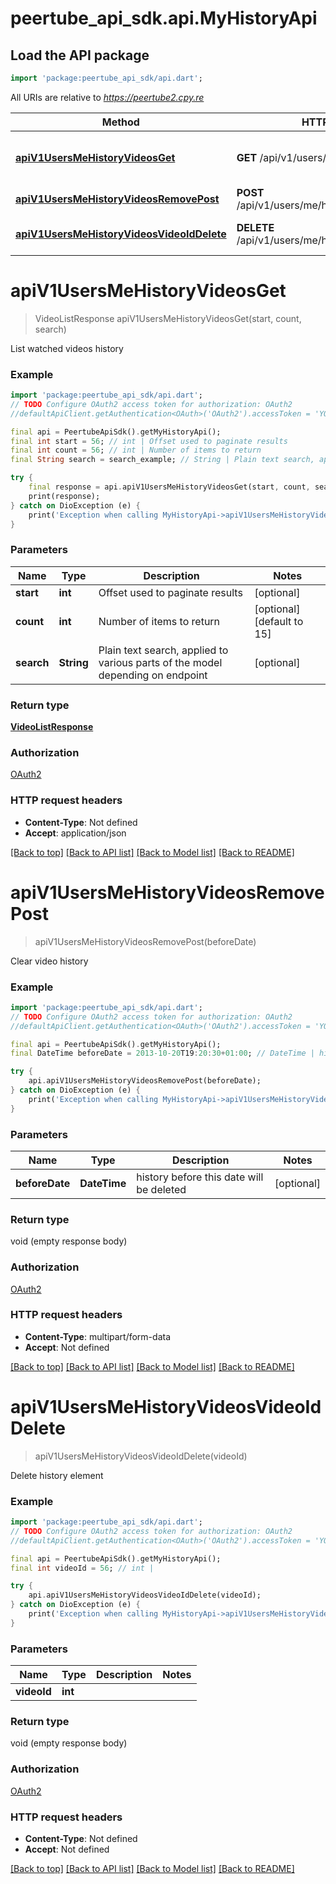# peertube_api_sdk.api.MyHistoryApi

## Load the API package
```dart
import 'package:peertube_api_sdk/api.dart';
```

All URIs are relative to *https://peertube2.cpy.re*

Method | HTTP request | Description
------------- | ------------- | -------------
[**apiV1UsersMeHistoryVideosGet**](MyHistoryApi.md#apiv1usersmehistoryvideosget) | **GET** /api/v1/users/me/history/videos | List watched videos history
[**apiV1UsersMeHistoryVideosRemovePost**](MyHistoryApi.md#apiv1usersmehistoryvideosremovepost) | **POST** /api/v1/users/me/history/videos/remove | Clear video history
[**apiV1UsersMeHistoryVideosVideoIdDelete**](MyHistoryApi.md#apiv1usersmehistoryvideosvideoiddelete) | **DELETE** /api/v1/users/me/history/videos/{videoId} | Delete history element


# **apiV1UsersMeHistoryVideosGet**
> VideoListResponse apiV1UsersMeHistoryVideosGet(start, count, search)

List watched videos history

### Example
```dart
import 'package:peertube_api_sdk/api.dart';
// TODO Configure OAuth2 access token for authorization: OAuth2
//defaultApiClient.getAuthentication<OAuth>('OAuth2').accessToken = 'YOUR_ACCESS_TOKEN';

final api = PeertubeApiSdk().getMyHistoryApi();
final int start = 56; // int | Offset used to paginate results
final int count = 56; // int | Number of items to return
final String search = search_example; // String | Plain text search, applied to various parts of the model depending on endpoint

try {
    final response = api.apiV1UsersMeHistoryVideosGet(start, count, search);
    print(response);
} catch on DioException (e) {
    print('Exception when calling MyHistoryApi->apiV1UsersMeHistoryVideosGet: $e\n');
}
```

### Parameters

Name | Type | Description  | Notes
------------- | ------------- | ------------- | -------------
 **start** | **int**| Offset used to paginate results | [optional] 
 **count** | **int**| Number of items to return | [optional] [default to 15]
 **search** | **String**| Plain text search, applied to various parts of the model depending on endpoint | [optional] 

### Return type

[**VideoListResponse**](VideoListResponse.md)

### Authorization

[OAuth2](../README.md#OAuth2)

### HTTP request headers

 - **Content-Type**: Not defined
 - **Accept**: application/json

[[Back to top]](#) [[Back to API list]](../README.md#documentation-for-api-endpoints) [[Back to Model list]](../README.md#documentation-for-models) [[Back to README]](../README.md)

# **apiV1UsersMeHistoryVideosRemovePost**
> apiV1UsersMeHistoryVideosRemovePost(beforeDate)

Clear video history

### Example
```dart
import 'package:peertube_api_sdk/api.dart';
// TODO Configure OAuth2 access token for authorization: OAuth2
//defaultApiClient.getAuthentication<OAuth>('OAuth2').accessToken = 'YOUR_ACCESS_TOKEN';

final api = PeertubeApiSdk().getMyHistoryApi();
final DateTime beforeDate = 2013-10-20T19:20:30+01:00; // DateTime | history before this date will be deleted

try {
    api.apiV1UsersMeHistoryVideosRemovePost(beforeDate);
} catch on DioException (e) {
    print('Exception when calling MyHistoryApi->apiV1UsersMeHistoryVideosRemovePost: $e\n');
}
```

### Parameters

Name | Type | Description  | Notes
------------- | ------------- | ------------- | -------------
 **beforeDate** | **DateTime**| history before this date will be deleted | [optional] 

### Return type

void (empty response body)

### Authorization

[OAuth2](../README.md#OAuth2)

### HTTP request headers

 - **Content-Type**: multipart/form-data
 - **Accept**: Not defined

[[Back to top]](#) [[Back to API list]](../README.md#documentation-for-api-endpoints) [[Back to Model list]](../README.md#documentation-for-models) [[Back to README]](../README.md)

# **apiV1UsersMeHistoryVideosVideoIdDelete**
> apiV1UsersMeHistoryVideosVideoIdDelete(videoId)

Delete history element

### Example
```dart
import 'package:peertube_api_sdk/api.dart';
// TODO Configure OAuth2 access token for authorization: OAuth2
//defaultApiClient.getAuthentication<OAuth>('OAuth2').accessToken = 'YOUR_ACCESS_TOKEN';

final api = PeertubeApiSdk().getMyHistoryApi();
final int videoId = 56; // int | 

try {
    api.apiV1UsersMeHistoryVideosVideoIdDelete(videoId);
} catch on DioException (e) {
    print('Exception when calling MyHistoryApi->apiV1UsersMeHistoryVideosVideoIdDelete: $e\n');
}
```

### Parameters

Name | Type | Description  | Notes
------------- | ------------- | ------------- | -------------
 **videoId** | **int**|  | 

### Return type

void (empty response body)

### Authorization

[OAuth2](../README.md#OAuth2)

### HTTP request headers

 - **Content-Type**: Not defined
 - **Accept**: Not defined

[[Back to top]](#) [[Back to API list]](../README.md#documentation-for-api-endpoints) [[Back to Model list]](../README.md#documentation-for-models) [[Back to README]](../README.md)

